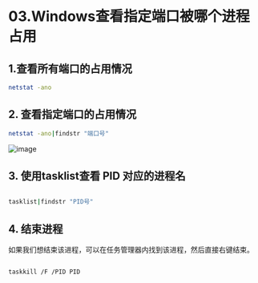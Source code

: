 # 03.Windows查看指定端口被哪个进程占用

## 1.查看所有端口的占用情况
```bash
netstat -ano
```

## 2. 查看指定端口的占用情况
```bash
netstat -ano|findstr "端口号"
```
![image](https://github.com/xliangwu/coder_km/assets/1142820/b14725e2-6897-4bee-a763-78eafde0ed1b)

## 3. 使用tasklist查看 PID 对应的进程名
```bash

tasklist|findstr "PID号"

```

## 4. 结束进程
如果我们想结束该进程，可以在任务管理器内找到该进程，然后直接右键结束。

```bash

taskkill /F /PID PID


```
